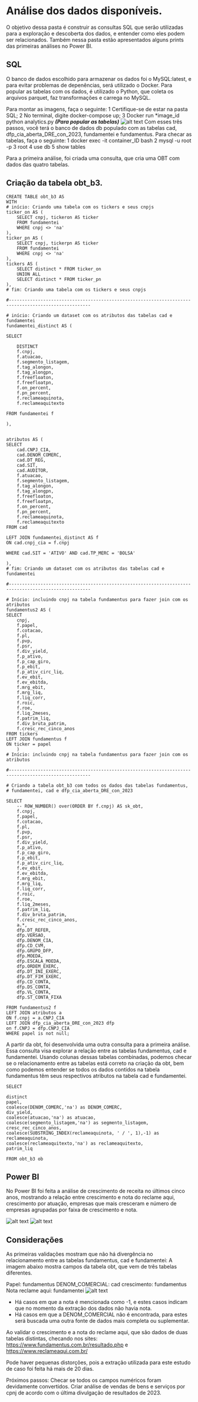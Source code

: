 
# Análise dos dados disponíveis.
O objetivo dessa pasta é construir as consultas SQL que serão utilizadas para a exploração e descoberta dos dados, e entender como eles podem ser relacionados.
Também nessa pasta estão apresentados alguns prints das primeiras análises no Power BI.

## SQL

O banco de dados escolhido para armazenar os dados foi o MySQL:latest, e para evitar problemas de depenências, será utilizado o Docker. 
Para popular as tabelas com os dados, é utilizado o Python, que coleta os arquivos parquet, faz transformações e carrega no MySQL.

Para montar as imagens, faça o seguinte:
1 Certifique-se de estar na pasta SQL;
2 No terminal, digite docker-compose up;
3 Docker run *image_id python analytics.py ***(Para popular as tabelas)***
![alt text](imagens/docker.png)
Com esses três passos, você terá o banco de dados db populado com as tabelas cad, dfp_cia_aberta_DRE_con_2023, fundamentei e fundamentus.
Para checar as tabelas, faça o seguinte:
1 docker exec -it container_ID bash
2 mysql -u root -p
3 root
4 use db
5 show tables

Para a primeira análise, foi criada uma consulta, que cria uma OBT com dados das quatro tabelas.

## Criação da tabela obt_b3.
```
CREATE TABLE obt_b3 AS
WITH 
# início: Criando uma tabela com os tickers e seus cnpjs
ticker_on AS (
    SELECT cnpj, tickeron AS ticker
    FROM fundamentei 
    WHERE cnpj <> 'na'
),
ticker_pn AS (
    SELECT cnpj, tickerpn AS ticker 
    FROM fundamentei 
    WHERE cnpj <> 'na'
),
tickers AS (
    SELECT distinct * FROM ticker_on 
    UNION ALL 
    SELECT distinct * FROM ticker_pn
),
# fim: Criando uma tabela com os tickers e seus cnpjs

#-----------------------------------------------------------------------------------------------------

# início: Criando um dataset com os atributos das tabelas cad e  fundamentei
fundamentei_distinct AS (

SELECT 

	DISTINCT
	f.cnpj,
	f.atuacao,
	f.segmento_listagem,
	f.tag_alongon,
	f.tag_alongpn,
	f.freefloaton,
	f.freefloatpn,
	f.on_percent,
	f.pn_percent,
	f.reclameaquinota,
	f.reclameaquitexto

FROM fundamentei f 

),


atributos AS (
SELECT 
	cad.CNPJ_CIA,
	cad.DENOM_COMERC,
	cad.DT_REG,
	cad.SIT,
	cad.AUDITOR,
	f.atuacao,
	f.segmento_listagem,
	f.tag_alongon,
	f.tag_alongpn,
	f.freefloaton,
	f.freefloatpn,
	f.on_percent,
	f.pn_percent,
	f.reclameaquinota,
	f.reclameaquitexto
FROM cad

LEFT JOIN fundamentei_distinct AS f 
ON cad.cnpj_cia = f.cnpj

WHERE cad.SIT = 'ATIVO' AND cad.TP_MERC = 'BOLSA'
    
),
# fim: Criando um dataset com os atributos das tabelas cad e fundamentei

#-----------------------------------------------------------------------------------------------------

# Início: incluindo cnpj na tabela fundamentus para fazer join com os atributos
fundamentus2 AS	(
SELECT 
	cnpj,
	f.papel, 
	f.cotacao, 
	f.pl, 
	f.pvp, 
	f.psr, 
	f.div_yield, 
	f.p_ativo, 
	f.p_cap_giro, 
	f.p_ebit, 
	f.p_ativ_circ_liq, 
	f.ev_ebit, 
	f.ev_ebitda, 
	f.mrg_ebit, 
	f.mrg_liq, 
	f.liq_corr, 
	f.roic, 
	f.roe, 
	f.liq_2meses, 
	f.patrim_liq, 
	f.div_bruta_patrim, 
	f.cresc_rec_cinco_anos
FROM tickers
LEFT JOIN fundamentus f
ON ticker = papel 
	)
# Início: incluindo cnpj na tabela fundamentus para fazer join com os atributos
	
#-----------------------------------------------------------------------------------------------------
	
# Criando a tabela obt_b3 com todos os dados das tabelas fundamentus,
# fundamentei, cad e dfp_cia_aberta_DRE_con_2023
	
SELECT
	-- ROW_NUMBER() over(ORDER BY f.cnpj) AS sk_obt,
	f.cnpj,
	f.papel, 
	f.cotacao, 
	f.pl, 
	f.pvp, 
	f.psr, 
	f.div_yield, 
	f.p_ativo, 
	f.p_cap_giro, 
	f.p_ebit, 
	f.p_ativ_circ_liq, 
	f.ev_ebit, 
	f.ev_ebitda, 
	f.mrg_ebit, 
	f.mrg_liq, 
	f.liq_corr, 
	f.roic, 
	f.roe, 
	f.liq_2meses, 
	f.patrim_liq, 
	f.div_bruta_patrim, 
	f.cresc_rec_cinco_anos,
	a.*,
	dfp.DT_REFER, 
	dfp.VERSAO, 
	dfp.DENOM_CIA, 
	dfp.CD_CVM, 
	dfp.GRUPO_DFP, 
	dfp.MOEDA, 
	dfp.ESCALA_MOEDA, 
	dfp.ORDEM_EXERC, 
	dfp.DT_INI_EXERC, 
	dfp.DT_FIM_EXERC, 
	dfp.CD_CONTA, 
	dfp.DS_CONTA, 
	dfp.VL_CONTA, 
	dfp.ST_CONTA_FIXA
	
FROM fundamentus2 f
LEFT JOIN atributos a
ON f.cnpj = a.CNPJ_CIA
LEFT JOIN dfp_cia_aberta_DRE_con_2023 dfp
on f.CNPJ = dfp.CNPJ_CIA 
WHERE papel is not null;	
```

A partir da obt, foi desenvolvida uma outra consulta para a primeira análise. Essa consulta visa explorar a relação entre as tabelas fundamentus, cad e fundamentei. Usando colunas dessas tabelas combinadas, podemos checar se o relacionamento entre as tabelas está correto na criação da obt, bem como podemos entender se todos os dados contidos na tabela fundamentus têm seus respectivos atributos na tabela cad e fundamentei.

```
SELECT 

distinct
papel,
coalesce(DENOM_COMERC,'na') as DENOM_COMERC,
div_yield,
coalesce(atuacao,'na') as atuacao,
coalesce(segmento_listagem,'na') as segmento_listagem,
cresc_rec_cinco_anos,
coalesce(SUBSTRING_INDEX(reclameaquinota, ' / ', 1),-1) as reclameaquinota,
coalesce(reclameaquitexto,'na') as reclameaquitexto,
patrim_liq

FROM obt_b3 ob 

```

## Power BI
No Power BI foi feita a análise de crescimento de receita no últimos cinco anos, mostrando a relação entre crescimento e nota do reclame aqui, crescimento por atuação, empresas que mais cresceram e número de empresas agrupadas por faixa de crescimento e nota.

![alt text](imagens/primeira_analise.png)
![alt text](image.png)


## Considerações
As primeiras validações mostram que não há divergência no relacionamento entre as tabelas fundamentus, cad e fundamentei:
A imagem abaixo mostra campos da tabela obt, que vem de três tabelas diferentes.

Papel: fundamentus
DENOM_COMERCIAL: cad
crescimento: fundamentus
Nota reclame aqui: fundamentei
![alt text](imagens/validacao.png) <br>
* Há casos em que a nota é mencionada como -1, e estes casos indicam que no momento da extração dos dados não havia nota.
* Há casos em que a DENOM_COMERCIAL não é encontrada, para estes será buscada uma outra fonte de dados mais completa ou suplementar.

Ao validar o crescimento e a nota do reclame aqui, que são dados de duas tabelas distintas, checando nos sites:
https://www.fundamentus.com.br/resultado.php e https://www.reclameaqui.com.br/

Pode haver pequenas distorções, pois a extração utilizada para este estudo de caso foi feita há mais de 20 dias.

Próximos passos:
Checar se todos os campos numéricos foram devidamente convertidos.
Criar análise de vendas de bens e serviços por cpnj de acordo com o última divulgação de resultados de 2023.


